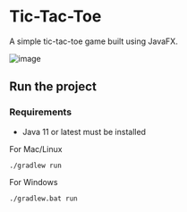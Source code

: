 # Tic-Tac-Toe

A simple tic-tac-toe game built using JavaFX.

![image](https://user-images.githubusercontent.com/31593633/126861167-04016633-59ff-4002-aec5-786967302c49.png)

## Run the project

### Requirements
* Java 11 or latest must be installed


For Mac/Linux

```
./gradlew run
```

For Windows

```
./gradlew.bat run
```
